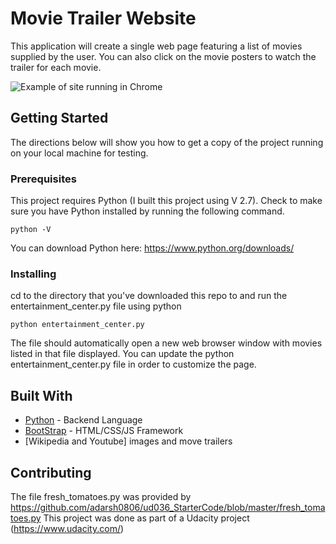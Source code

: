 # Movie Trailer Website

This application will create a single web page featuring a list of movies supplied by the user. You can also click on the movie posters to watch the trailer for each movie. 


![Example of site running in Chrome](https://s3-us-west-1.amazonaws.com/tstetzel-assets/Udacity/movie-trailer-screenshot.jpg)


## Getting Started

The directions below will show you how to get a copy of the project running on your local machine for testing.

### Prerequisites

This project requires Python (I built this project using V 2.7).  Check to make sure you have Python installed by running the following command.  

```
python -V
```
You can download Python here: https://www.python.org/downloads/

### Installing

cd to the directory that you've downloaded this repo to and run the entertainment_center.py file using python

```
python entertainment_center.py 
```

The file should automatically open a new web browser window with movies listed in that file displayed. 
You can update the python entertainment_center.py file in order to customize the page.


## Built With

* [Python](https://www.python.org/) - Backend Language
* [BootStrap](http://getbootstrap.com/) - HTML/CSS/JS Framework
* [Wikipedia and Youtube] images and move trailers 

## Contributing

The file fresh_tomatoes.py was provided by https://github.com/adarsh0806/ud036_StarterCode/blob/master/fresh_tomatoes.py
This project was done as part of a Udacity project (https://www.udacity.com/)


